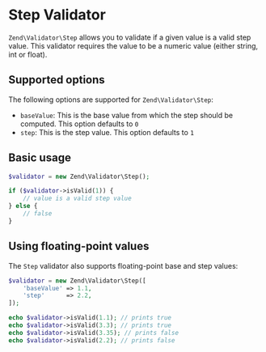 # Step Validator

`Zend\Validator\Step` allows you to validate if a given value is a valid step
value. This validator requires the value to be a numeric value (either string,
int or float).

## Supported options

The following options are supported for `Zend\Validator\Step`:

- `baseValue`: This is the base value from which the step should be computed.
  This option defaults to `0`
- `step`: This is the step value. This option defaults to `1`

## Basic usage

```php
$validator = new Zend\Validator\Step();

if ($validator->isValid(1)) {
    // value is a valid step value
} else {
    // false
}
```

## Using floating-point values

The `Step` validator also supports floating-point base and step values:

```php
$validator = new Zend\Validator\Step([
    'baseValue' => 1.1,
    'step'      => 2.2,
]);

echo $validator->isValid(1.1); // prints true
echo $validator->isValid(3.3); // prints true
echo $validator->isValid(3.35); // prints false
echo $validator->isValid(2.2); // prints false
```
